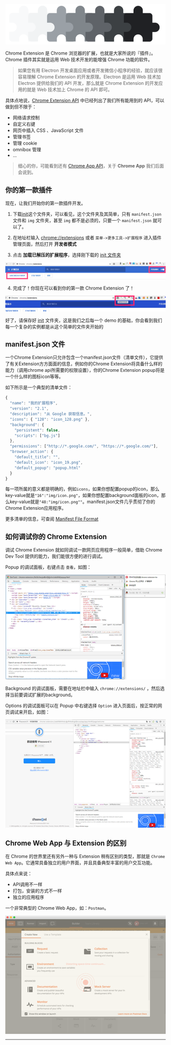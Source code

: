 ![](../images/chrome_extension_header.png)

Chrome Extension 是 Chrome 浏览器的扩展，也就是大家所说的『插件』。Chrome 插件其实就是运用 Web 技术开发的能增强 Chrome 功能的软件。

> 如果您有用 Electron 开发桌面应用或者开发微信小程序的经验，就应该很容易理解 Chrome Extension 的开发原理。Electron 是运用 Web 技术加 Electron 提供给我们的 API 开发，那么就是 Chrome Extension 的开发应用的就是 Web 技术加上 Chrome 的 API 即可。

具体点地说，[Chrome Extension API][Chrome Extension API] 中已经列出了我们所有能用到的 API，可以做到但不限于：

* 网络请求控制
* 自定义右键
* 网页中插入 CSS 、JavaScript 文件
* 管理书签
* 管理 cookie
* omnibox 管理
* ...

> 细心的你，可能看到还有 [Chrome App API][Chrome App API]，关于 **Chrome App** 我们后面会说到。

## 你的第一款插件

现在，让我们开始你的第一款插件开发。

1. 下载[init][init]这个文件夹，可以看见，这个文件夹及其简单，只有 `manifest.json` 文件和 `img` 文件夹，甚至 `img` 都不是必须的，只要一个 `manifest.json` 就可以了。

2. 在地址栏输入 [chrome://extensions](chrome://extensions/) 或者 `菜单->更多工具->扩展程序` 进入插件管理页面，然后打开 **开发者模式**

3. 点击 **加载已解压的扩展程序**，选择刚下载的 [init 文件夹][init]

  ![](../images/chap-01-01.jpg)

4. 完成了！你现在可以看到你的第一款 Chrome Extension 了！

  ![](../images/chap-01-02.jpg)


好了，请保存好 [init][init] 文件夹，这是我们之后每一个 demo 的基础，你会看到我们每一个复杂的实例都是从这个简单的文件夹开始的

## manifest.json 文件

一个Chrome Extension只允许包含一个manifest.json文件（清单文件），它提供了有关Extension方方面面的信息，例如你的Chrome Extension将具备什么样的能力（调用chrome api所需要的权限设置），你的Chrome Extension popup将是一个什么样的图标icon等等。

如下所示是一个典型的清单文件：

```JavaScript
{
  "name": "我的扩展程序",
  "version": "2.1",
  "description": "从 Google 获取信息。",
  "icons": { "128": "icon_128.png" },
  "background": {
    "persistent": false,
    "scripts": ["bg.js"]
  },
  "permissions": ["http://*.google.com/", "https://*.google.com/"],
  "browser_action": {
    "default_title": "",
    "default_icon": "icon_19.png",
    "default_popup": "popup.html"
  }
}
```

每一项所属的意义都是明确的，例如`icons`，如果你想配置popup的icon，那么key-value就是`"16":"img/icon.png"`，如果你想配置background面板的icon，那么key-value就是`"48:"img/icon.png""`。manifest.json文件几乎贯彻了你的Chrome Extension应用程序。

更多清单的信息，可查阅 [Manifest File Format][Manifest File Format]

## 如何调试你的 Chrome Extension

调试 Chrome Extension 就如同调试一款网页应用程序一般简单，借助 Chrome Dev Tool 提供的能力，我们能很方便的进行调试。

Popup 的调试面板，右键点击 `查看`，如图：

![](../images/chap-01-04.png)

Background 的调试面板，需要在地址栏中输入 `chrome://extensions/` ，然后选择当前要调试扩展的background。

Options 的调试面板可以在 Popup 中右键选择 `Option` 进入页面后，按正常的网页调试来开启，如图：

![](../images/chap-01-05.png)

## Chrome Web App 与 Extension 的区别

在 Chrome 的世界里还有另外一种与 Extension 稍有区别的类型，那就是 `Chrome Web App`。它通常具备独立的用户界面，并且具备典型丰富的用户交互功能。

具体点来说：

* API调用不一样
* 打包，安装的方式不一样
* 独立的应用程序

一个非常典型的 Chrome Web App，如：`Postman`。

![](../images/chap-01-03.png)

----

[Chrome Extension API]: https://developers.chrome.com/extensions/api_index
[Chrome App API]: https://developers.chrome.com/apps/api_index
[init]: https://github.com/welearnmore/chrome-extension-demos/tree/master/init
[Manifest File Format]: https://developer.chrome.com/extensions/manifest